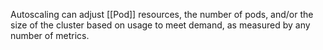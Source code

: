 Autoscaling can adjust [[Pod]] resources, the number of pods, and/or the size of the cluster based on usage to meet demand, as measured by any number of metrics.